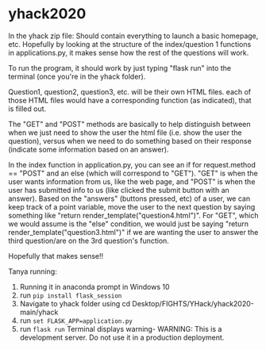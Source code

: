 # yhack2020

In the yhack zip file:
Should contain everything to launch a basic homepage, etc. Hopefully by looking at the structure of the index/question 1 functions in applications.py, it makes sense how the rest of the questions will work. 

To run the program, it should work by just typing "flask run" into the terminal (once you're in the yhack folder). 

Question1, question2, question3, etc. will be their own HTML files. each of those HTML files would have a corresponding function (as indicated), that is filled out. 

The "GET" and "POST" methods are basically to help distinguish between when we just need to show the user the html file (i.e. show the user the question), versus when we need to do something based on their response (indicate some information based on an answer). 

In the index function in application.py, you can see an if for request.method == "POST" and an else (which will correspond to "GET"). "GET" is when the user wants information from us, like the web page, and "POST" is when the user has submitted info to us (like clicked the submit button with an answer). Based on the "answers" (buttons pressed, etc) of a user, we can keep track of a point variable, move the user to the next question by saying something like "return render_template("question4.html")". For "GET", which we would assume is the "else" condition, we would just be saying "return render_template("question3.html")" if we are wanting the user to answer the third question/are on the 3rd question's function. 

Hopefully that makes sense!!

Tanya running:
1) Running it in anaconda prompt in Windows 10
2) run `pip install flask_session`
3) Navigate to yhack folder using cd Desktop/FIGHTS/YHack/yhack2020-main/yhack
4) run `set FLASK_APP=application.py`
5) run `flask run`
Terminal displays warning-
WARNING: This is a development server. Do not use it in a production deployment.
